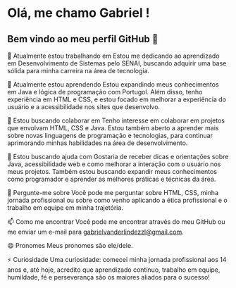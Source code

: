 # Olá, me chamo Gabriel ! 
## Bem vindo ao meu perfil GitHub 👋
<!--
**GabrielVanderlinde/GabrielVanderlinde** is a ✨ _special_ ✨ repository because its `README.md` (this file) appears on your GitHub profile.
-->

🔭 Atualmente estou trabalhando em
Estou me dedicando ao aprendizado em Desenvolvimento de Sistemas pelo SENAI, buscando adquirir uma base sólida para minha carreira na área de tecnologia.

🌱 Atualmente estou aprendendo
Estou expandindo meus conhecimentos em Java e lógica de programação com Portugol. Além disso, tenho experiência em HTML e CSS, e estou focado em melhorar a experiência do usuário e a acessibilidade nos sites que desenvolvo.

👯 Estou buscando colaborar em
Tenho interesse em colaborar em projetos que envolvam HTML, CSS e Java. Estou também aberto a aprender mais sobre novas linguagens de programação e tecnologias, para continuar aprimorando minhas habilidades na área de desenvolvimento.

🤔 Estou buscando ajuda com
Gostaria de receber dicas e orientações sobre Java, acessibilidade web e como melhorar a interação com o usuário nos meus projetos. Também estou buscando expandir meus conhecimentos como programador e aprender as melhores práticas e técnicas da área.

💬 Pergunte-me sobre
Você pode me perguntar sobre HTML, CSS, minha jornada profissional ou sobre como venho aplicando a ética profissional e o trabalho em equipe em minha trajetória.

📫 Como me encontrar
Você pode me encontrar através do meu GitHub ou me enviar um e-mail para gabrielvanderlindezzl@gmail.com.

😄 Pronomes
Meus pronomes são ele/dele.

⚡ Curiosidade
Uma curiosidade: comecei minha jornada profissional aos 14 anos e, até hoje, acredito que aprendizado contínuo, trabalho em equipe, humildade, fé e perseverança são os maiores aliados para o sucesso!


<p align="center">
  <img src:![35988bf09ce2be958e36f4bc8f4575d1](https://github.com/user-attachments/assets/d3f13bd4-c266-4c8d-9716-13819f3d73f2)>
</p>
